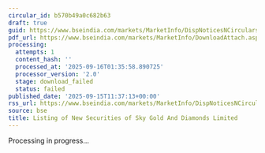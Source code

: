 ```yaml
---
circular_id: b570b49a0c682b63
draft: true
guid: https://www.bseindia.com/markets/MarketInfo/DispNoticesNCirculars.aspx?Noticeid={3CBCFA2A-2A8B-499C-92A4-605D38B8C6F9}&noticeno=20250915-27&dt=09/15/2025&icount=27&totcount=81&flag=0
pdf_url: https://www.bseindia.com/markets/MarketInfo/DownloadAttach.aspx?id=20250915-27&attachedId=
processing:
  attempts: 1
  content_hash: ''
  processed_at: '2025-09-16T01:35:58.890725'
  processor_version: '2.0'
  stage: download_failed
  status: failed
published_date: '2025-09-15T11:37:13+00:00'
rss_url: https://www.bseindia.com/markets/MarketInfo/DispNoticesNCirculars.aspx?Noticeid={3CBCFA2A-2A8B-499C-92A4-605D38B8C6F9}&noticeno=20250915-27&dt=09/15/2025&icount=27&totcount=81&flag=0
source: bse
title: Listing of New Securities of Sky Gold And Diamonds Limited
---
```


Processing in progress...